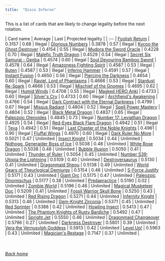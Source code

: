 ```yaml
---
title:  "Disco Inferno"
---
```


This is a list of cards that are likely to change legality before the next rotation.

| Card name | Average | Last | Projected legality |
| :-- |
[Foolish Return](https://db.ygoprodeck.com/card/?search=Foolish%20Return) | 0.3157 | 0.68 | Illegal |
[Glorious Numbers](https://db.ygoprodeck.com/card/?search=Glorious%20Numbers) | 0.3878 | 0.57 | Illegal |
[Kycoo the Ghost Destroyer](https://db.ygoprodeck.com/card/?search=Kycoo%20the%20Ghost%20Destroyer) | 0.4154 | 0.55 | Illegal |
[Mudora the Sword Oracle](https://db.ygoprodeck.com/card/?search=Mudora%20the%20Sword%20Oracle) | 0.4228 | 0.70 | Illegal |
[Malefic Truth Dragon](https://db.ygoprodeck.com/card/?search=Malefic%20Truth%20Dragon) | 0.4529 | 0.54 | Illegal |
[Secret Six Samurai - Genba](https://db.ygoprodeck.com/card/?search=Secret%20Six%20Samurai%20-%20Genba) | 0.4574 | 0.60 | Illegal |
[Soul Devouring Bamboo Sword](https://db.ygoprodeck.com/card/?search=Soul%20Devouring%20Bamboo%20Sword) | 0.4578 | 0.64 | Illegal |
[Amazoness Fighting Spirit](https://db.ygoprodeck.com/card/?search=Amazoness%20Fighting%20Spirit) | 0.4587 | 0.53 | Illegal |
[Buten](https://db.ygoprodeck.com/card/?search=Buten) | 0.4587 | 0.53 | Illegal |
[Inferno Hammer](https://db.ygoprodeck.com/card/?search=Inferno%20Hammer) | 0.4591 | 0.57 | Illegal |
[Instant Fusion](https://db.ygoprodeck.com/card/?search=Instant%20Fusion) | 0.4650 | 0.56 | Illegal |
[Piercing the Darkness](https://db.ygoprodeck.com/card/?search=Piercing%20the%20Darkness) | 0.4654 | 0.60 | Illegal |
[Raviel, Lord of Phantasms](https://db.ygoprodeck.com/card/?search=Raviel,%20Lord%20of%20Phantasms) | 0.4666 | 0.53 | Illegal |
[Stardust Re-Spark](https://db.ygoprodeck.com/card/?search=Stardust%20Re-Spark) | 0.4666 | 0.53 | Illegal |
[Mischief of the Gnomes](https://db.ygoprodeck.com/card/?search=Mischief%20of%20the%20Gnomes) | 0.4695 | 0.62 | Illegal |
[Humid Winds](https://db.ygoprodeck.com/card/?search=Humid%20Winds) | 0.4708 | 0.55 | Illegal |
[Masked HERO Anki](https://db.ygoprodeck.com/card/?search=Masked%20HERO%20Anki) | 0.4733 | 0.60 | Illegal |
[Silver's Cry](https://db.ygoprodeck.com/card/?search=Silver's%20Cry) | 0.4733 | 0.60 | Illegal |
[Archfiend's Awakening](https://db.ygoprodeck.com/card/?search=Archfiend's%20Awakening) | 0.4766 | 0.54 | Illegal |
[Dark Contract with the Eternal Darkness](https://db.ygoprodeck.com/card/?search=Dark%20Contract%20with%20the%20Eternal%20Darkness) | 0.4799 | 0.67 | Illegal |
[Missus Radiant](https://db.ygoprodeck.com/card/?search=Missus%20Radiant) | 0.4804 | 0.52 | Illegal |
[Spell Power Mastery](https://db.ygoprodeck.com/card/?search=Spell%20Power%20Mastery) | 0.4804 | 0.52 | Illegal |
[Black Metal Dragon](https://db.ygoprodeck.com/card/?search=Black%20Metal%20Dragon) | 0.4837 | 0.65 | Illegal |
[Paleozoic Olenoides](https://db.ygoprodeck.com/card/?search=Paleozoic%20Olenoides) | 0.4845 | 0.73 | Illegal |
[Number 17: Leviathan Dragon](https://db.ygoprodeck.com/card/?search=Number%2017:%20Leviathan%20Dragon) | 0.4925 | 0.54 | Illegal |
[Red-Eyes Black Flare Dragon](https://db.ygoprodeck.com/card/?search=Red-Eyes%20Black%20Flare%20Dragon) | 0.4942 | 0.51 | Illegal |
[Teva](https://db.ygoprodeck.com/card/?search=Teva) | 0.4942 | 0.51 | Illegal |
[Last Chapter of the Noble Knights](https://db.ygoprodeck.com/card/?search=Last%20Chapter%20of%20the%20Noble%20Knights) | 0.4961 | 0.90 | Illegal |
[Fluffal Wings](https://db.ygoprodeck.com/card/?search=Fluffal%20Wings) | 0.4970 | 0.60 | Illegal |
[Dark Ruler No More](https://db.ygoprodeck.com/card/?search=Dark%20Ruler%20No%20More) | 0.5021 | 0.47 | Unlimited |
[Insect Knight](https://db.ygoprodeck.com/card/?search=Insect%20Knight) | 0.5034 | 0.44 | Unlimited |
[Nidhogg, Generaider Boss of Ice](https://db.ygoprodeck.com/card/?search=Nidhogg,%20Generaider%20Boss%20of%20Ice) | 0.5038 | 0.48 | Unlimited |
[White Rose Dragon](https://db.ygoprodeck.com/card/?search=White%20Rose%20Dragon) | 0.5038 | 0.48 | Unlimited |
[Bubble Illusion](https://db.ygoprodeck.com/card/?search=Bubble%20Illusion) | 0.5050 | 0.41 | Unlimited |
[Thunder of Ruler](https://db.ygoprodeck.com/card/?search=Thunder%20of%20Ruler) | 0.5054 | 0.45 | Unlimited |
[Number S39: Utopia the Lightning](https://db.ygoprodeck.com/card/?search=Number%20S39:%20Utopia%20the%20Lightning) | 0.5109 | 0.40 | Unlimited |
[Destroyersaurus](https://db.ygoprodeck.com/card/?search=Destroyersaurus) | 0.5130 | 0.41 | Unlimited |
[Dragonmaid Sheou](https://db.ygoprodeck.com/card/?search=Dragonmaid%20Sheou) | 0.5138 | 0.49 | Unlimited |
[World Gears of Theurlogical Demiurgy](https://db.ygoprodeck.com/card/?search=World%20Gears%20of%20Theurlogical%20Demiurgy) | 0.5154 | 0.46 | Unlimited |
[S-Force Justify](https://db.ygoprodeck.com/card/?search=S-Force%20Justify) | 0.5171 | 0.43 | Unlimited |
[Giant Orc](https://db.ygoprodeck.com/card/?search=Giant%20Orc) | 0.5175 | 0.47 | Unlimited |
[Paleozoic Dinomischus](https://db.ygoprodeck.com/card/?search=Paleozoic%20Dinomischus) | 0.5177 | 0.38 | Unlimited |
[Predapractice](https://db.ygoprodeck.com/card/?search=Predapractice) | 0.5190 | 0.02 | Unlimited |
[Zombie World](https://db.ygoprodeck.com/card/?search=Zombie%20World) | 0.5196 | 0.48 | Unlimited |
[Magical Musketeer Doc](https://db.ygoprodeck.com/card/?search=Magical%20Musketeer%20Doc) | 0.5209 | 0.41 | Unlimited |
[Fossil Warrior Skull Bone](https://db.ygoprodeck.com/card/?search=Fossil%20Warrior%20Skull%20Bone) | 0.5250 | 0.43 | Unlimited |
[Red Rising Dragon](https://db.ygoprodeck.com/card/?search=Red%20Rising%20Dragon) | 0.5271 | 0.44 | Unlimited |
[Infernity Knight](https://db.ygoprodeck.com/card/?search=Infernity%20Knight) | 0.5313 | 0.46 | Unlimited |
[Gem-Knight Zirconia](https://db.ygoprodeck.com/card/?search=Gem-Knight%20Zirconia) | 0.5371 | 0.45 | Unlimited |
[Red Sprinter](https://db.ygoprodeck.com/card/?search=Red%20Sprinter) | 0.5388 | 0.42 | Unlimited |
[Howling Insect](https://db.ygoprodeck.com/card/?search=Howling%20Insect) | 0.5413 | 0.47 | Unlimited |
[The Phantom Knights of Rusty Bardiche](https://db.ygoprodeck.com/card/?search=The%20Phantom%20Knights%20of%20Rusty%20Bardiche) | 0.5492 | 0.47 | Unlimited |
[Spright Jet](https://db.ygoprodeck.com/card/?search=Spright%20Jet) | 0.5550 | 0.46 | Unlimited |
[Dragonmaid Changeover](https://db.ygoprodeck.com/card/?search=Dragonmaid%20Changeover) | 0.5796 | 0.27 | Unlimited |
[Darkness Destroyer](https://db.ygoprodeck.com/card/?search=Darkness%20Destroyer) | 0.5801 | 0.39 | Unlimited |
[Vera the Vernusylph Goddess](https://db.ygoprodeck.com/card/?search=Vera%20the%20Vernusylph%20Goddess) | 0.5913 | 0.42 | Unlimited |
[Level Up!](https://db.ygoprodeck.com/card/?search=Level%20Up!) | 0.5963 | 0.43 | Unlimited |
[Magician's Restage](https://db.ygoprodeck.com/card/?search=Magician's%20Restage) | 0.7147 | 0.37 | Unlimited |

<br>

###### [Back home](index)